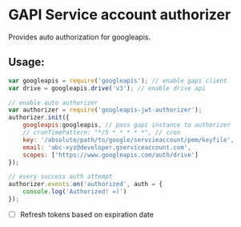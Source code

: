 GAPI Service account authorizer
===
Provides auto authorization for googleapis.

Usage:
---
```javascript
var googleapis = require('googleapis'); // enable gapi client
var drive = googleapis.drive('v3'); // enable drive api

// enable auto authorizer
var authorizer = require('googleapis-jwt-authorizer');
authorizer.init({
    googleapis:googleapis, // pass gapi instance to authorizer
    // cronTimePattern: "*/5 * * * * *", // cron
    key: '/absolute/path/to/google/servcieaccount/pem/keyfile',
    email: 'abc-xyz@developer.gserviceaccount.com',
    scopes: ['https://www.googleapis.com/auth/drive']
});

// every success auth attempt 
authorizer.events.on('authorized', auth = {
    console.log('Authorized! =)')
});
```



- [ ] Refresh tokens based on expiration date


